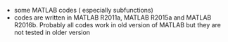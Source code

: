 * some MATLAB codes ( especially subfunctions)
* codes are written in MATLAB R2011a, MATLAB R2015a and MATLAB R2016b. Probably all codes work in old version of MATLAB but they are 
not tested in older version
